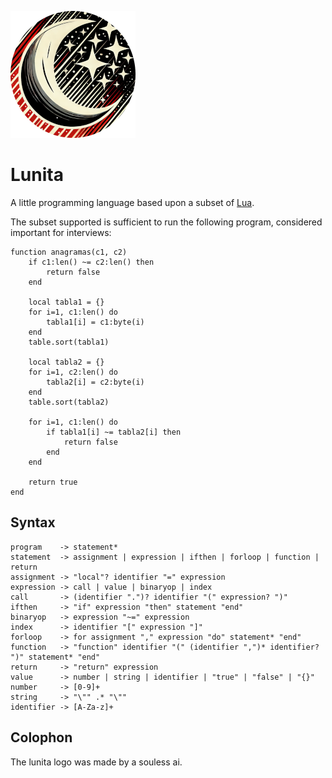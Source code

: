 ![lunita logo](lunita-logo-small.png)

# Lunita

A little programming language based upon a subset of [Lua](https://lua.org/).

The subset supported is sufficient to run the following program, considered
important for interviews:

    function anagramas(c1, c2)
        if c1:len() ~= c2:len() then
            return false
        end

        local tabla1 = {}
        for i=1, c1:len() do
            tabla1[i] = c1:byte(i)
        end
        table.sort(tabla1)

        local tabla2 = {}
        for i=1, c2:len() do
            tabla2[i] = c2:byte(i)
        end
        table.sort(tabla2)

        for i=1, c1:len() do
            if tabla1[i] ~= tabla2[i] then
                return false
            end
        end

        return true
    end

## Syntax

    program    -> statement*
    statement  -> assignment | expression | ifthen | forloop | function | return
    assignment -> "local"? identifier "=" expression
    expression -> call | value | binaryop | index
    call       -> (identifier ".")? identifier "(" expression? ")"
    ifthen     -> "if" expression "then" statement "end"
    binaryop   -> expression "~=" expression
    index      -> identifier "[" expression "]"
    forloop    -> for assignment "," expression "do" statement* "end"
    function   -> "function" identifier "(" (identifier ",")* identifier? ")" statement* "end"
    return     -> "return" expression
    value      -> number | string | identifier | "true" | "false" | "{}"
    number     -> [0-9]+
    string     -> "\"" .* "\""
    identifier -> [A-Za-z]+

## Colophon

The lunita logo was made by a souless ai.
